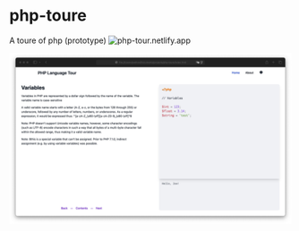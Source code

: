 # php-toure

A toure of php (prototype)
![php-tour.netlify.app](https://php-tour.netlify.app)

![php toure](php-tour_white__prototype.jpg)